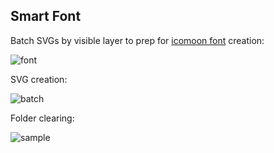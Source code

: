 ## Smart Font

Batch SVGs by visible layer to prep for [icomoon font](https://icomoon.io/app/#/select) creation:

![font](https://thumbs.gfycat.com/SlimyImperfectCowrie-size_restricted.gif)

SVG creation:

![batch](https://thumbs.gfycat.com/ZealousUnlinedAbalone-size_restricted.gif)

Folder clearing:

![sample](https://thumbs.gfycat.com/AfraidInformalApisdorsatalaboriosa-size_restricted.gif)
